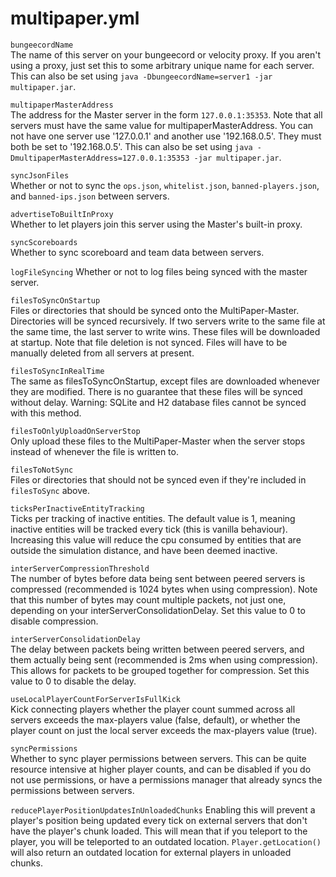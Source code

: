 # multipaper.yml

`bungeecordName`  
The name of this server on your bungeecord or velocity proxy. If you aren't
using a proxy, just set this to some arbitrary unique name for each server.
This can also be set using `java -DbungeecordName=server1 -jar multipaper.jar`.

`multipaperMasterAddress`  
The address for the Master server in the form `127.0.0.1:35353`. Note that all
servers must have the same value for multipaperMasterAddress. You can not have
one server use '127.0.0.1' and another use '192.168.0.5'. They must both be set
to '192.168.0.5'. This can also be set using
`java -DmultipaperMasterAddress=127.0.0.1:35353 -jar multipaper.jar`.

`syncJsonFiles`  
Whether or not to sync the `ops.json`, `whitelist.json`, `banned-players.json`,
and `banned-ips.json` between servers.

`advertiseToBuiltInProxy`  
Whether to let players join this server using the Master's built-in proxy.

`syncScoreboards`  
Whether to sync scoreboard and team data between servers.

`logFileSyncing`
Whether or not to log files being synced with the master server.

`filesToSyncOnStartup`  
Files or directories that should be synced onto the MultiPaper-Master.
Directories will be synced recursively. If two servers write to the same file
at the same time, the last server to write wins. These files will be downloaded
at startup. Note that file deletion is not synced. Files will have to be
manually deleted from all servers at present.

`filesToSyncInRealTime`  
The same as filesToSyncOnStartup, except files are downloaded whenever they are
modified. There is no guarantee that these files will be synced without delay.
Warning: SQLite and H2 database files cannot be synced with this method.

`filesToOnlyUploadOnServerStop`  
Only upload these files to the MultiPaper-Master when the server stops instead
of whenever the file is written to.

`filesToNotSync`  
Files or directories that should not be synced even if they're included in
`filesToSync` above.

`ticksPerInactiveEntityTracking`  
Ticks per tracking of inactive entities. The default value is 1, meaning
inactive entities will be tracked every tick (this is vanilla behaviour).
Increasing this value will reduce the cpu consumed by entities that are
outside the simulation distance, and have been deemed inactive.

`interServerCompressionThreshold`  
The number of bytes before data being sent between peered servers is compressed
(recommended is 1024 bytes when using compression). Note that this number of
bytes may count multiple packets, not just one, depending on your
interServerConsolidationDelay. Set this value to 0 to disable compression.

`interServerConsolidationDelay`  
The delay between packets being written between peered servers, and them
actually being sent (recommended is 2ms when using compression). This allows
for packets to be grouped together for compression. Set this value to 0 to
disable the delay.

`useLocalPlayerCountForServerIsFullKick`  
Kick connecting players whether the player count summed across all servers
exceeds the max-players value (false, default), or whether the player count on
just the local server exceeds the max-players value (true).

`syncPermissions`  
Whether to sync player permissions between servers. This can be quite resource
intensive at higher player counts, and can be disabled if you do not use
permissions, or have a permissions manager that already syncs the permissions
between servers.

`reducePlayerPositionUpdatesInUnloadedChunks`
Enabling this will prevent a player's position being updated every tick on
external servers that don't have the player's chunk loaded. This will mean that
if you teleport to the player, you will be teleported to an outdated location.
`Player.getLocation()` will also return an outdated location for external
players in unloaded chunks.